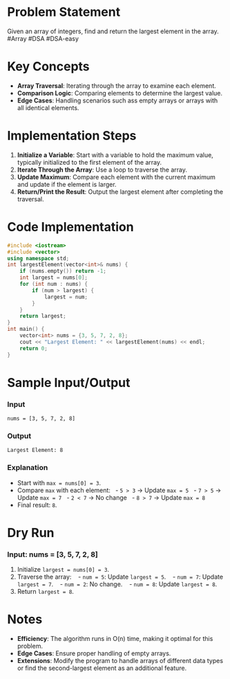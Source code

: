 # Problem Statement
Given an array of integers, find and return the largest element in the array.
#Array #DSA #DSA-easy 
# Key Concepts
- **Array Traversal**: Iterating through the array to examine each element.
- **Comparison Logic**: Comparing elements to determine the largest value.
- **Edge Cases**: Handling scenarios such ass empty arrays or arrays with all identical elements.
# Implementation Steps
1. **Initialize a Variable**: Start with a variable to hold the maximum value, typically initialized to the first element of the array.
2. **Iterate Through the Array**: Use a loop to traverse the array.
3. **Update Maximum**: Compare each element with the current maximum and update if the element is larger.
4. **Return/Print the Result**: Output the largest element after completing the traversal.
# Code Implementation
```cpp
#include <iostream>
#include <vector>
using namespace std;
int largestElement(vector<int>& nums) {
    if (nums.empty()) return -1;
    int largest = nums[0];
    for (int num : nums) {
        if (num > largest) {
            largest = num;
        }
    }
    return largest;
}
int main() {
    vector<int> nums = {3, 5, 7, 2, 8};
    cout << "Largest Element: " << largestElement(nums) << endl;
    return 0;
}
```
# Sample Input/Output
### Input
```plaintext
nums = [3, 5, 7, 2, 8]
```
### Output
```plaintext
Largest Element: 8
```
### Explanation
- Start with `max = nums[0] = 3`.
- Compare `max` with each element:
  - `5 > 3` → Update `max = 5`
  - `7 > 5` → Update `max = 7`
  - `2 < 7` → No change
  - `8 > 7` → Update `max = 8`
- Final result: `8`.
# Dry Run
### Input: nums = [3, 5, 7, 2, 8]
1. Initialize `largest = nums[0] = 3`.
2. Traverse the array:
   - `num = 5`: Update `largest = 5`.
   - `num = 7`: Update `largest = 7`.
   - `num = 2`: No change.
   - `num = 8`: Update `largest = 8`.
3. Return `largest = 8`.
# Notes
- **Efficiency**: The algorithm runs in O(n) time, making it optimal for this problem.
- **Edge Cases**: Ensure proper handling of empty arrays.
- **Extensions**: Modify the program to handle arrays of different data types or find the second-largest element as an additional feature.